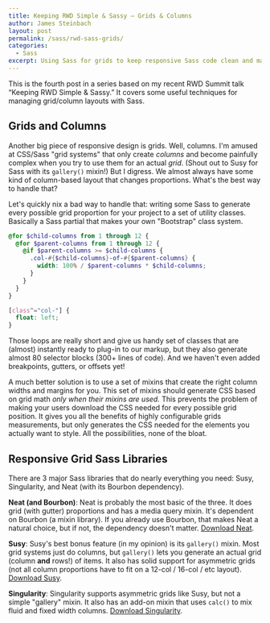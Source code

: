 ```yaml
---
title: Keeping RWD Simple & Sassy – Grids & Columns
author: James Steinbach
layout: post
permalink: /sass/rwd-sass-grids/
categories:
  - Sass
excerpt: Using Sass for grids to keep responsive Sass code clean and maintainable.
---
```


This is the fourth post in a series based on my recent RWD Summit talk “Keeping RWD Simple & Sassy.” It covers some useful techniques for managing grid/column layouts with Sass.

## Grids and Columns

Another big piece of responsive design is grids. Well, columns. I'm amused at CSS/Sass "grid systems" that only create _columns_ and become painfully complex when you try to use them for an actual _grid_. (Shout out to Susy for Sass with its `gallery()` mixin!) But I digress. We almost always have some kind of column-based layout that changes proportions. What's the best way to handle that?

Let's quickly nix a bad way to handle that: writing some Sass to generate every possible grid proportion for your project to a set of utility classes. Basically a Sass partial that makes your own "Bootstrap" class system.

```scss
@for $child-columns from 1 through 12 {
  @for $parent-columns from 1 through 12 {
    @if $parent-columns >= $child-columns {
      .col-#{$child-columns}-of-#{$parent-columns} {
        width: 100% / $parent-columns * $child-columns;
      }
    }
  }
}

[class^="col-"] {
  float: left;
}
```

Those loops are really short and give us handy set of classes that are (almost) instantly ready to plug-in to our markup, but they also generate almost 80 selector blocks (300+ lines of code). And we haven't even added breakpoints, gutters, or offsets yet!

A much better solution is to use a set of mixins that create the right column widths and margins for you. This set of mixins should generate CSS based on grid math *only when their mixins are used.* This prevents the problem of making your users download the CSS needed for every possible grid position. It gives you all the benefits of highly configurable grids measurements, but only generates the CSS needed for the elements you actually want to style. All the possibilities, none of the bloat.

## Responsive Grid Sass Libraries

There are 3 major Sass libraries that do nearly everything you need: Susy, Singularity, and Neat (with its Bourbon dependency).

**Neat (and Bourbon)**: Neat is probably the most basic of the three. It does grid (with gutter) proportions and has a media query mixin. It's dependent on Bourbon (a mixin library). If you already use Bourbon, that makes Neat a natural choice, but if not, the dependency doesn't matter. [Download Neat](http://jds.li/neat).

**Susy**: Susy's best bonus feature (in my opinion) is its `gallery()` mixin. Most grid systems just do columns, but `gallery()` lets you generate an actual grid (column **and** rows!) of items. It also has solid support for asymmetric grids (not all column proportions have to fit on a 12-col / 16-col / etc layout). [Download Susy](http://jds.li/susy).

**Singularity**: Singularity supports asymmetric grids like Susy, but not a simple "gallery" mixin. It also has an add-on mixin that uses `calc()` to mix fluid and fixed width columns. [Download Singularity](http://jds.li/singularity).
